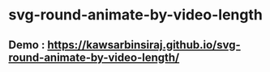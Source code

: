 # svg-round-animate-by-video-length
## Demo : https://kawsarbinsiraj.github.io/svg-round-animate-by-video-length/
